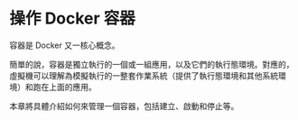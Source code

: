 # 操作 Docker 容器

容器是 Docker 又一核心概念。

簡單的說，容器是獨立執行的一個或一組應用，以及它們的執行態環境。對應的，虛擬機可以理解為模擬執行的一整套作業系統（提供了執行態環境和其他系統環境）和跑在上面的應用。

本章將具體介紹如何來管理一個容器，包括建立、啟動和停止等。
